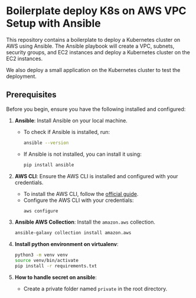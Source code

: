 # Boilerplate deploy K8s on AWS VPC Setup with Ansible

This repository contains a boilerplate to deploy a Kubernetes cluster on AWS using Ansible. The Ansible playbook will create a VPC, subnets, security groups, and EC2 instances and deploy a Kubernetes cluster on the EC2 instances.

We also deploy a small application on the Kubernetes cluster to test the deployment.

## Prerequisites

Before you begin, ensure you have the following installed and configured:

1. **Ansible**: Install Ansible on your local machine.

   - To check if Ansible is installed, run:
     ```bash
     ansible --version
     ```
   - If Ansible is not installed, you can install it using:
     ```bash
     pip install ansible
     ```

2. **AWS CLI**: Ensure the AWS CLI is installed and configured with your credentials.

   - To install the AWS CLI, follow the [official guide](https://docs.aws.amazon.com/cli/latest/userguide/install-cliv2.html).
   - Configure the AWS CLI with your credentials:
     ```bash
     aws configure
     ```

3. **Ansible AWS Collection**: Install the `amazon.aws` collection.
   ```bash
   ansible-galaxy collection install amazon.aws
   ```

4. **Install python environment on virtualenv**:
   ```bash
   python3 -m venv venv
   source venv/bin/activate
   pip install -r requirements.txt
   ```

5. **How to handle secret on ansible**:
   - Create a private folder named `private` in the root directory.